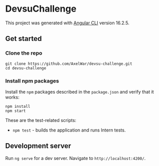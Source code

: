# DevsuChallenge

This project was generated with [Angular CLI](https://github.com/angular/angular-cli) version 16.2.5.

## Get started

### Clone the repo

```shell
git clone https://github.com/AxelWar/devsu-challenge.git
cd devsu-challenge
```

### Install npm packages

Install the `npm` packages described in the `package.json` and verify that it works:

```shell
npm install
npm start
```

These are the test-related scripts:

- `npm test` - builds the application and runs Intern tests.

## Development server

Run `ng serve` for a dev server. Navigate to `http://localhost:4200/`.
